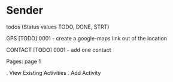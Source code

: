 # Sender

todos
(Status values TODO, DONE, STRT)

GPS
[TODO] 0001 - create a google-maps link out of the location

CONTACT
[TODO] 0001 - add one contact


Pages:
page 1

. View Existing Activities
. Add Activity

